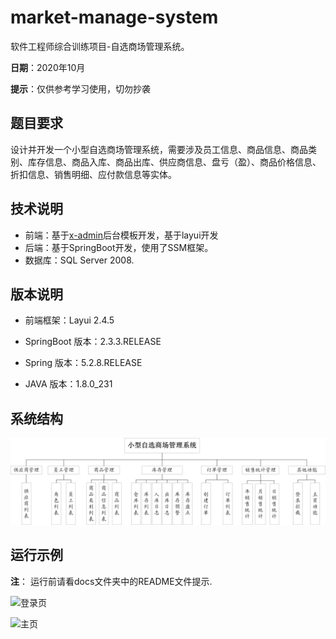 # market-manage-system

软件工程师综合训练项目-自选商场管理系统。

**日期**：2020年10月

**提示**：仅供参考学习使用，切勿抄袭

## 题目要求

设计并开发一个小型自选商场管理系统，需要涉及员工信息、商品信息、商品类别、库存信息、商品入库、商品出库、供应商信息、盘亏（盈）、商品价格信息、折扣信息、销售明细、应付款信息等实体。

## 技术说明

+ 前端：基于[x-admin](http://x.xuebingsi.com/)后台模板开发，基于layui开发
+ 后端：基于SpringBoot开发，使用了SSM框架。
+ 数据库：SQL Server 2008.

## 版本说明

+ 前端框架：Layui 2.4.5

+ SpringBoot 版本：2.3.3.RELEASE

+ Spring 版本：5.2.8.RELEASE
+ JAVA 版本：1.8.0_231

## 系统结构

![功能模块图](docs/imgs/功能模块图.png)

## 运行示例

**注**： 运行前请看docs文件夹中的README文件提示.

![登录页](docs/imgs/1.png)

![主页](docs/imgs/2.png)